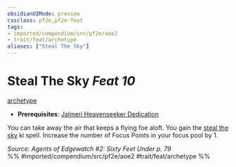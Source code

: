 ```yaml
---
obsidianUIMode: preview
cssclass: pf2e,pf2e-feat
tags:
- imported/compendium/src/pf2e/aoe2
- trait/feat/archetype
aliases: ["Steal The Sky"]
---
```

# Steal The Sky  *Feat 10*  
[archetype](archetype.md)  

- **Prerequisites**: [Jalmeri Heavenseeker Dedication](jalmeri-heavenseeker-dedication-aoe2.md)

You can take away the air that keeps a flying foe aloft. You gain the [steal the sky](../spells/steal-the-sky-aoe2.md) ki spell. Increase the number of Focus Points in your focus pool by 1.

*Source: Agents of Edgewatch #2: Sixty Feet Under p. 79*  
%% #imported/compendium/src/pf2e/aoe2 #trait/feat/archetype %%